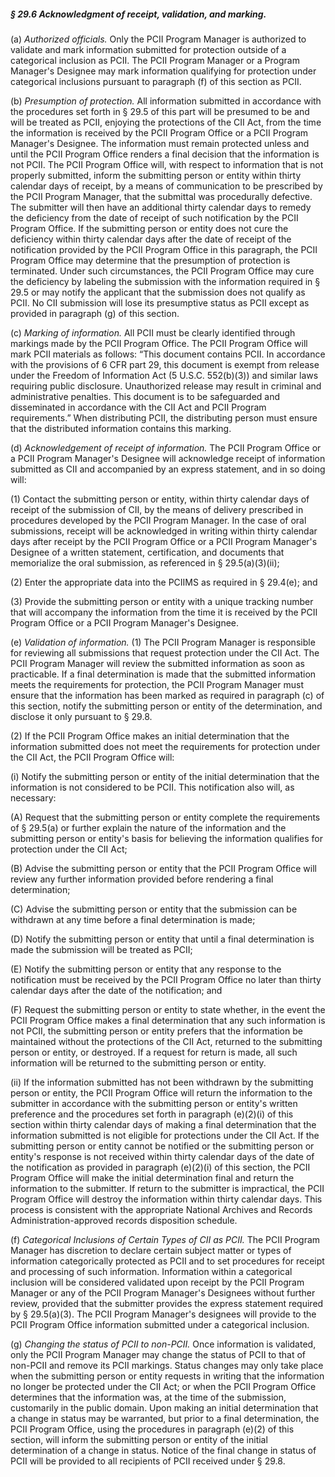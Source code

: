 ##### § 29.6 Acknowledgment of receipt, validation, and marking. #####

(a) *Authorized officials.* Only the PCII Program Manager is authorized to validate and mark information submitted for protection outside of a categorical inclusion as PCII. The PCII Program Manager or a Program Manager's Designee may mark information qualifying for protection under categorical inclusions pursuant to paragraph (f) of this section as PCII.

(b) *Presumption of protection.* All information submitted in accordance with the procedures set forth in § 29.5 of this part will be presumed to be and will be treated as PCII, enjoying the protections of the CII Act, from the time the information is received by the PCII Program Office or a PCII Program Manager's Designee. The information must remain protected unless and until the PCII Program Office renders a final decision that the information is not PCII. The PCII Program Office will, with respect to information that is not properly submitted, inform the submitting person or entity within thirty calendar days of receipt, by a means of communication to be prescribed by the PCII Program Manager, that the submittal was procedurally defective. The submitter will then have an additional thirty calendar days to remedy the deficiency from the date of receipt of such notification by the PCII Program Office. If the submitting person or entity does not cure the deficiency within thirty calendar days after the date of receipt of the notification provided by the PCII Program Office in this paragraph, the PCII Program Office may determine that the presumption of protection is terminated. Under such circumstances, the PCII Program Office may cure the deficiency by labeling the submission with the information required in § 29.5 or may notify the applicant that the submission does not qualify as PCII. No CII submission will lose its presumptive status as PCII except as provided in paragraph (g) of this section.

(c) *Marking of information.* All PCII must be clearly identified through markings made by the PCII Program Office. The PCII Program Office will mark PCII materials as follows: “This document contains PCII. In accordance with the provisions of 6 CFR part 29, this document is exempt from release under the Freedom of Information Act (5 U.S.C. 552(b)(3)) and similar laws requiring public disclosure. Unauthorized release may result in criminal and administrative penalties. This document is to be safeguarded and disseminated in accordance with the CII Act and PCII Program requirements.” When distributing PCII, the distributing person must ensure that the distributed information contains this marking.

(d) *Acknowledgement of receipt of information.* The PCII Program Office or a PCII Program Manager's Designee will acknowledge receipt of information submitted as CII and accompanied by an express statement, and in so doing will:

(1) Contact the submitting person or entity, within thirty calendar days of receipt of the submission of CII, by the means of delivery prescribed in procedures developed by the PCII Program Manager. In the case of oral submissions, receipt will be acknowledged in writing within thirty calendar days after receipt by the PCII Program Office or a PCII Program Manager's Designee of a written statement, certification, and documents that memorialize the oral submission, as referenced in § 29.5(a)(3)(ii);

(2) Enter the appropriate data into the PCIIMS as required in § 29.4(e); and

(3) Provide the submitting person or entity with a unique tracking number that will accompany the information from the time it is received by the PCII Program Office or a PCII Program Manager's Designee.

(e) *Validation of information.* (1) The PCII Program Manager is responsible for reviewing all submissions that request protection under the CII Act. The PCII Program Manager will review the submitted information as soon as practicable. If a final determination is made that the submitted information meets the requirements for protection, the PCII Program Manager must ensure that the information has been marked as required in paragraph (c) of this section, notify the submitting person or entity of the determination, and disclose it only pursuant to § 29.8.

(2) If the PCII Program Office makes an initial determination that the information submitted does not meet the requirements for protection under the CII Act, the PCII Program Office will:

(i) Notify the submitting person or entity of the initial determination that the information is not considered to be PCII. This notification also will, as necessary:

(A) Request that the submitting person or entity complete the requirements of § 29.5(a) or further explain the nature of the information and the submitting person or entity's basis for believing the information qualifies for protection under the CII Act;

(B) Advise the submitting person or entity that the PCII Program Office will review any further information provided before rendering a final determination;

(C) Advise the submitting person or entity that the submission can be withdrawn at any time before a final determination is made;

(D) Notify the submitting person or entity that until a final determination is made the submission will be treated as PCII;

(E) Notify the submitting person or entity that any response to the notification must be received by the PCII Program Office no later than thirty calendar days after the date of the notification; and

(F) Request the submitting person or entity to state whether, in the event the PCII Program Office makes a final determination that any such information is not PCII, the submitting person or entity prefers that the information be maintained without the protections of the CII Act, returned to the submitting person or entity, or destroyed. If a request for return is made, all such information will be returned to the submitting person or entity.

(ii) If the information submitted has not been withdrawn by the submitting person or entity, the PCII Program Office will return the information to the submitter in accordance with the submitting person or entity's written preference and the procedures set forth in paragraph (e)(2)(i) of this section within thirty calendar days of making a final determination that the information submitted is not eligible for protections under the CII Act. If the submitting person or entity cannot be notified or the submitting person or entity's response is not received within thirty calendar days of the date of the notification as provided in paragraph (e)(2)(i) of this section, the PCII Program Office will make the initial determination final and return the information to the submitter. If return to the submitter is impractical, the PCII Program Office will destroy the information within thirty calendar days. This process is consistent with the appropriate National Archives and Records Administration-approved records disposition schedule.

(f) *Categorical Inclusions of Certain Types of CII as PCII.* The PCII Program Manager has discretion to declare certain subject matter or types of information categorically protected as PCII and to set procedures for receipt and processing of such information. Information within a categorical inclusion will be considered validated upon receipt by the PCII Program Manager or any of the PCII Program Manager's Designees without further review, provided that the submitter provides the express statement required by § 29.5(a)(3). The PCII Program Manager's designees will provide to the PCII Program Office information submitted under a categorical inclusion.

(g) *Changing the status of PCII to non-PCII.* Once information is validated, only the PCII Program Manager may change the status of PCII to that of non-PCII and remove its PCII markings. Status changes may only take place when the submitting person or entity requests in writing that the information no longer be protected under the CII Act; or when the PCII Program Office determines that the information was, at the time of the submission, customarily in the public domain. Upon making an initial determination that a change in status may be warranted, but prior to a final determination, the PCII Program Office, using the procedures in paragraph (e)(2) of this section, will inform the submitting person or entity of the initial determination of a change in status. Notice of the final change in status of PCII will be provided to all recipients of PCII received under § 29.8.